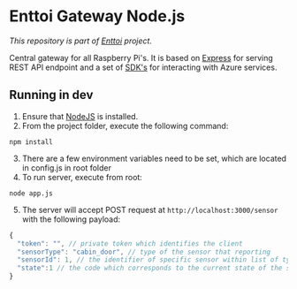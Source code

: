# Enttoi Gateway Node.js

*This repository is part of [Enttoi](http://enttoi.github.io/) project.*

Central gateway for all Raspberry Pi's. It is based on [Express](https://github.com/strongloop/express) for serving REST API endpoint and a set of [SDK's](https://github.com/Azure/azure-sdk-for-node) for interacting with Azure services.

## Running in dev

1. Ensure that [NodeJS](http://nodejs.org/) is installed. 
2. From the project folder, execute the following command:

  ```shell
  npm install
  ```
3. There are a few environment variables need to be set, which are located in config.js in root folder
4. To run server, execute from root:

  ```shell
  node app.js
  ```
5. The server will accept POST request at ```http://localhost:3000/sensor``` with the following payload:
  
  ```js
  {
    "token": "", // private token which identifies the client
    "sensorType": "cabin_door", // type of the sensor that reporting
    "sensorId": 1, // the identifier of specific sensor within list of types
    "state":1 // the code which corresponds to the current state of the sensor
  }
  ```
